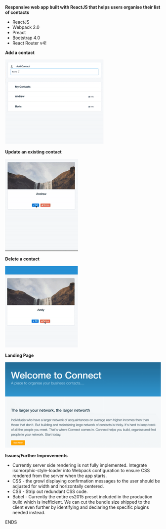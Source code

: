 **Responsive web app built with ReactJS that helps users organise their list of contacts**

* ReactJS
* Webpack 2.0
* Preact
* Bootstrap 4.0
* React Router v4!

**Add a contact**

![Alt text](add_contact.gif?raw=true "AddContact")

**Update an existing contact**

![Alt text](update_contact.gif?raw=true "UpdateContact")

**Delete a contact**

![Alt text](delete_contact.gif?raw=true "DeleteContact")

**Landing Page**

![Alt text](landing.gif?raw=true "Landing")


**Issues/Further Improvements**

* Currently server side rendering is not fully implemented. Integrate isomorphic-style-loader into Webpack configuration to ensure CSS rendered from the server when the app starts.
* CSS - the growl displaying confirmation messages to the user should be adjusted for width and horizontally centered.
* CSS - Strip out redundant CSS code.
* Babel - Currently the entire es2015 preset included in the production build which is inefficient. We can cut the bundle size shipped to the client even further by identifying and declaring the specific plugins needed instead.

ENDS
